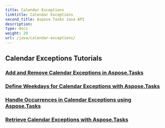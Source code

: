 ```yaml
---
title: Calendar Exceptions
linktitle: Calendar Exceptions
second_title: Aspose.Tasks Java API
description: 
type: docs
weight: 20
url: /java/calendar-exceptions/
---
```


## Calendar Exceptions Tutorials
### [Add and Remove Calendar Exceptions in Aspose.Tasks](./add-remove/)
### [Define Weekdays for Calendar Exceptions with Aspose.Tasks](./define-weekdays/)
### [Handle Occurrences in Calendar Exceptions using Aspose.Tasks](./handle-occurrences/)
### [Retrieve Calendar Exceptions with Aspose.Tasks](./retrieve/)